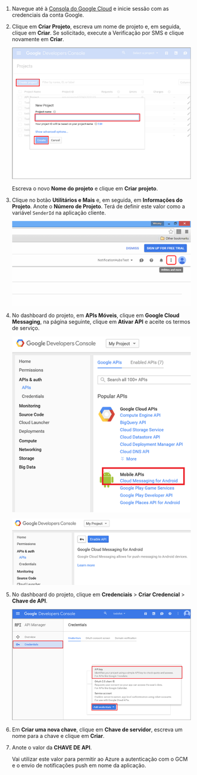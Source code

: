 
1. Navegue até à [Consola do Google Cloud](https://console.developers.google.com/project) e inicie sessão com as credenciais da conta Google. 
 
2. Clique em **Criar Projeto**, escreva um nome de projeto e, em seguida, clique em **Criar**. Se solicitado, execute a Verificação por SMS e clique novamente em **Criar**.

    ![](./media/mobile-services-enable-google-cloud-messaging/mobile-services-google-new-project.png)   

     Escreva o novo **Nome do projeto** e clique em **Criar projeto**.

3. Clique no botão **Utilitários e Mais** e, em seguida, em **Informações do Projeto**. Anote o **Número de Projeto**. Terá de definir este valor como a variável `SenderId` na aplicação cliente.

    ![](./media/mobile-services-enable-google-cloud-messaging/notification-hubs-utilities-and-more.png)


4. No dashboard do projeto, em **APIs Móveis**, clique em **Google Cloud Messaging**, na página seguinte, clique em **Ativar API** e aceite os termos de serviço. 

    ![Ativar o GCM](./media/mobile-services-enable-google-cloud-messaging/enable-GCM.png)

    ![Ativar o GCM](./media/mobile-services-enable-google-cloud-messaging/enable-gcm-2.png) 

5. No dashboard do projeto, clique em **Credenciais** > **Criar Credencial** > **Chave de API**. 

    ![](./media/mobile-services-enable-google-cloud-messaging/mobile-services-google-create-server-key.png)

6. Em **Criar uma nova chave**, clique em **Chave de servidor**, escreva um nome para a chave e clique em **Criar**.

7. Anote o valor da **CHAVE DE API**.

    Vai utilizar este valor para permitir ao Azure a autenticação com o GCM e o envio de notificações push em nome da aplicação.



<!--HONumber=Sep16_HO3-->


